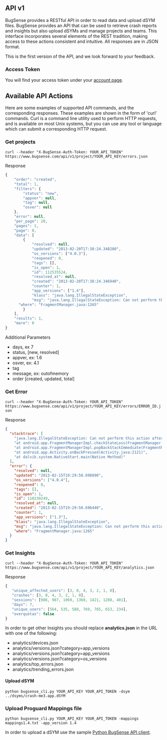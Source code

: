 ## API v1

BugSense provides a RESTful API in order to read data and upload dSYM files. BugSense provides an API that can be used to retrieve crash reports and insights but also upload dSYMs and manage projects and teams. This interface incorporates several elements of the REST tradition, making access to these actions consistent and intuitive. All responses are in JSON format.

This is the first version of the API, and we look forward to your feedback.

### Access Token

You will find your access token under your [account page](https://www.bugsense.com/account).

## Available API Actions

Here are some examples of supported API commands, and the corresponding responses. These examples are shown in the form of 'curl' commands. Curl is a command line utility used to perform HTTP requests, and is available on most Unix systems, but you can use any tool or language which can submit a corresponding HTTP request.

### Get projects

```curl --header "X-BugSense-Auth-Token: YOUR_API_TOKEN" https://www.bugsense.com/api/v1/project/YOUR_API_KEY/errors.json```

Response

```js
{
    "order": "created",
    "total": 1,
    "filters": {
        "status": "new",
        "appver": null,
        "tag": null,
        "osver": null
    },
    "error": null,
    "per_page": 20,
    "pages": 1,
    "page": 0,
    "data": [
        {
            "resolved": null,
            "updated": "2013-02-20T17:38:24.348280",
            "os_versions": ["4.0.3"],
            "reopened": 0,
            "tags": [],
            "is_open": 1,
            "id": 112535524,
            "resolved_at": null,
            "created": "2013-02-20T17:38:24.346940",
            "counter": 1,
            "app_versions": ["1.4"],
            "klass": "java.lang.IllegalStateException",
            "msg": "java.lang.IllegalStateException: Can not perform this action after onSaveInstanceState",
      "where": "FragmentManager.java:1265"
        }
    ],
    "results": 1,
    "more": 0
}
```

Additional Parameters

* days, ex 7
* status, [new, resolved]
* appver, ex: 1.6
* osver, ex: 4.1
* tag
* message, ex: outofmemory
* order [created, updated, total]

### Get Error

```curl --header "X-BugSense-Auth-Token: YOUR_API_TOKEN" https://www.bugsense.com/api/v1/project/YOUR_API_KEY/errors/ERROR_ID.json```

Response

```json
{
  "stacktrace": [
    "java.lang.IllegalStateException: Can not perform this action after onSaveInstanceState",
    "at android.app.FragmentManagerImpl.checkStateLoss(FragmentManager.java:1265)",
    "at android.app.FragmentManagerImpl.popBackStackImmediate(FragmentManager.java:451)",
    "at android.app.Activity.onBackPressed(Activity.java:2121)",
    "at dalvik.system.NativeStart.main(Native Method)"
  ],
  "error": {
    "resolved": null,
    "updated": "2013-02-15T19:29:50.698890",
    "os_versions": ["4.0.4"],
    "reopened": 0,
    "tags": [],
    "is_open": 1,
    "id": 110230249,
    "resolved_at": null,
    "created": "2013-02-15T19:29:50.696440",
    "counter": 1,
    "app_versions": ["1.3"],
    "klass": "java.lang.IllegalStateException",
    "msg": "java.lang.IllegalStateException: Can not perform this action after onSaveInstanceState",
    "where": "FragmentManager.java:1265"
  }
}
```

### Get Insights

```curl --header "X-BugSense-Auth-Token: YOUR_API_TOKEN" https://www.bugsense.com/api/v1/project/YOUR_API_KEY/analytics.json```

Response

```js
{
   "unique_affected_users": [3, 0, 4, 3, 2, 1, 0],
   "crashes": [3, 0, 4, 3, 2, 1, 0],
   "sessions": [986, 987, 1069, 1368, 1421, 1288, 401],
   "days": 7,
   "unique_users": [564, 535, 588, 769, 765, 653, 234],
   "overquotas": false
}
```

 In order to get other Insights you should replace **analytics.json** in the URL with one of the following:

* analytics/devices.json
* analytics/versions.json?category=app_versions
* analytics/versions.json?category=app_versions
* analytics/versions.json?category=os_versions
* analytics/top_errors.json
* analytics/trending_errors.json

#### Upload dSYM

```python bugsense_cli.py YOUR_API_KEY YOUR_API_TOKEN -dsym ../dsyms/crash-me3.app.dSYM```

### Upload Proguard Mappings file
```python bugsense_cli.py YOUR_API_KEY YOUR_API_TOKEN -mappings mappings1.4.txt -app_version 1.4```

 In order to upload a dSYM use the sample [Python BugSense API client](https://gist.github.com/PanosJee/5004886).
